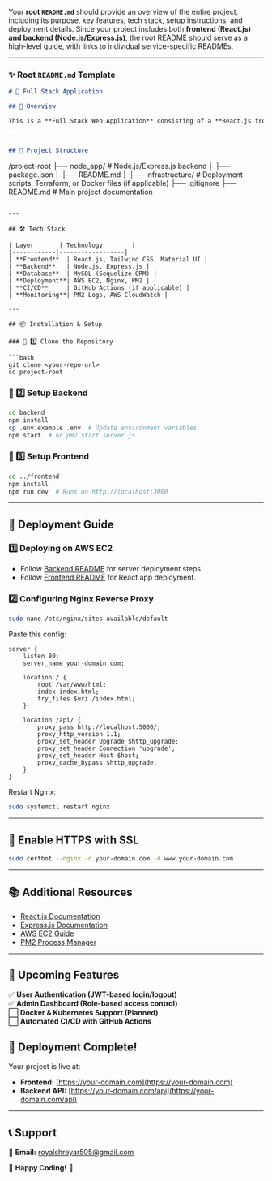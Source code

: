 Your **root `README.md`** should provide an overview of the entire project, including its purpose, key features, tech stack, setup instructions, and deployment details. Since your project includes both **frontend (React.js) and backend (Node.js/Express.js)**, the root README should serve as a high-level guide, with links to individual service-specific READMEs.

---

### ✨ **Root `README.md` Template**

```markdown
# 🚀 Full Stack Application

## 📌 Overview

This is a **Full Stack Web Application** consisting of a **React.js frontend** and a **Node.js/Express.js backend**. The backend is deployed on **AWS EC2** with **Nginx as a reverse proxy**, and PM2 is used for process management.

---

## 📂 Project Structure

```
/project-root
├── node_app/           # Node.js/Express.js backend
│   ├── package.json
│   ├── README.md
│
├── infrastructure/    # Deployment scripts, Terraform, or Docker files (if applicable)
├── .gitignore
├── README.md          # Main project documentation
```

---

## 🛠 Tech Stack

| Layer       | Technology        |
|------------|------------------|
| **Frontend**  | React.js, Tailwind CSS, Material UI |
| **Backend**   | Node.js, Express.js |
| **Database**  | MySQL (Sequelize ORM) |
| **Deployment**| AWS EC2, Nginx, PM2 |
| **CI/CD**     | GitHub Actions (if applicable) |
| **Monitoring**| PM2 Logs, AWS CloudWatch |

---

## 📦 Installation & Setup

### 🔹 1️⃣ Clone the Repository

```bash
git clone <your-repo-url>
cd project-root
```

### 🔹 2️⃣ Setup Backend

```bash
cd backend
npm install
cp .env.example .env  # Update environment variables
npm start  # or pm2 start server.js
```

### 🔹 3️⃣ Setup Frontend

```bash
cd ../frontend
npm install
npm run dev  # Runs on http://localhost:3000
```

---

## 🚀 Deployment Guide

### 1️⃣ **Deploying on AWS EC2**
- Follow [Backend README](./backend/README.md) for server deployment steps.
- Follow [Frontend README](./frontend/README.md) for React app deployment.

### 2️⃣ **Configuring Nginx Reverse Proxy**
```bash
sudo nano /etc/nginx/sites-available/default
```
Paste this config:
```nginx
server {
    listen 80;
    server_name your-domain.com;

    location / {
        root /var/www/html;
        index index.html;
        try_files $uri /index.html;
    }

    location /api/ {
        proxy_pass http://localhost:5000/;
        proxy_http_version 1.1;
        proxy_set_header Upgrade $http_upgrade;
        proxy_set_header Connection 'upgrade';
        proxy_set_header Host $host;
        proxy_cache_bypass $http_upgrade;
    }
}
```
Restart Nginx:
```bash
sudo systemctl restart nginx
```

---

## 🔐 **Enable HTTPS with SSL**
```bash
sudo certbot --nginx -d your-domain.com -d www.your-domain.com
```

---

## 📚 **Additional Resources**
- [React.js Documentation](https://react.dev/)
- [Express.js Documentation](https://expressjs.com/)
- [AWS EC2 Guide](https://docs.aws.amazon.com/ec2/)
- [PM2 Process Manager](https://pm2.keymetrics.io/)

---

## 📌 **Upcoming Features**
✅ **User Authentication (JWT-based login/logout)**  
✅ **Admin Dashboard (Role-based access control)**  
⬜ **Docker & Kubernetes Support (Planned)**  
⬜ **Automated CI/CD with GitHub Actions**  

## 🎉 **Deployment Complete!**
Your project is live at:

- **Frontend:** [https://your-domain.com](https://your-domain.com)
- **Backend API:** [https://your-domain.com/api](https://your-domain.com/api)

---

## 📞 **Support**
📧 **Email:** royalshreyar505@gmail.com  

🚀 **Happy Coding!** 🚀
```